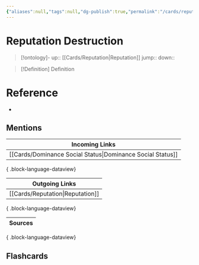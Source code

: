 ```yaml
---
{"aliases":null,"tags":null,"dg-publish":true,"permalink":"/cards/reputation-destruction/","dgPassFrontmatter":true}
---
```


# Reputation Destruction

> [!ontology]-
> up:: [[Cards/Reputation\|Reputation]]
> jump:: 
> down:: 

> [!Definition] Definition
> 

# Reference
- 

## Mentions
| Incoming Links                                                |
| ------------------------------------------------------------- |
| [[Cards/Dominance Social Status\|Dominance Social Status]] |

{ .block-language-dataview}

| Outgoing Links                      |
| ----------------------------------- |
| [[Cards/Reputation\|Reputation]] |

{ .block-language-dataview}

| Sources |
| ------- |

{ .block-language-dataview}

## Flashcards 
